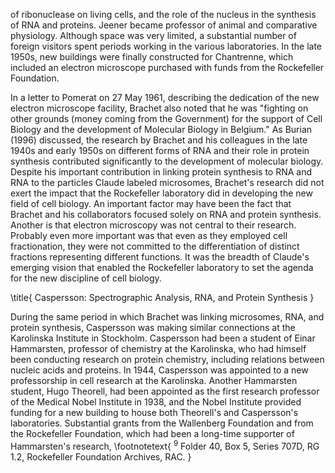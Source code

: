 of ribonuclease on living cells, and the role of the nucleus in the synthesis of RNA and proteins. Jeener became professor of animal and comparative physiology. Although space was very limited, a substantial number of foreign visitors spent periods working in the various laboratories. In the late 1950s, new buildings were finally constructed for Chantrenne, which included an electron microscope purchased with funds from the Rockefeller Foundation.

In a letter to Pomerat on 27 May 1961, describing the dedication of the new electron microscope facility, Brachet also noted that he was "fighting on other grounds (money coming from the Government) for the support of Cell Biology and the development of Molecular Biology in Belgium." As Burian (1996) discussed, the research by Brachet and his colleagues in the late 1940s and early 1950s on different forms of RNA and their role in protein synthesis contributed significantly to the development of molecular biology. Despite his important contribution in linking protein synthesis to RNA and RNA to the particles Claude labeled microsomes, Brachet's research did not exert the impact that the Rockefeller laboratory did in developing the new field of cell biology. An important factor may have been the fact that Brachet and his collaborators focused solely on RNA and protein synthesis. Another is that electron microscopy was not central to their research. Probably even more important was that even as they employed cell fractionation, they were not committed to the differentiation of distinct fractions representing different functions. It was the breadth of Claude's emerging vision that enabled the Rockefeller laboratory to set the agenda for the new discipline of cell biology.

\title{
Caspersson: Spectrographic Analysis, RNA, and Protein Synthesis
}

During the same period in which Brachet was linking microsomes, RNA, and protein synthesis, Caspersson was making similar connections at the Karolinska Institute in Stockholm. Caspersson had been a student of Einar Hammarsten, professor of chemistry at the Karolinska, who had himself been conducting research on protein chemistry, including relations between nucleic acids and proteins. In 1944, Caspersson was appointed to a new professorship in cell research at the Karolinska. Another Hammarsten student, Hugo Theorell, had been appointed as the first research professor of the Medical Nobel Institute in 1938, and the Nobel Institute provided funding for a new building to house both Theorell's and Caspersson's laboratories. Substantial grants from the Wallenberg Foundation and from the Rockefeller Foundation, which had been a long-time supporter of Hammarsten's research,
\footnotetext{
${ }^{9}$ Folder 40, Box 5, Series 707D, RG 1.2, Rockefeller Foundation Archives, RAC.
}